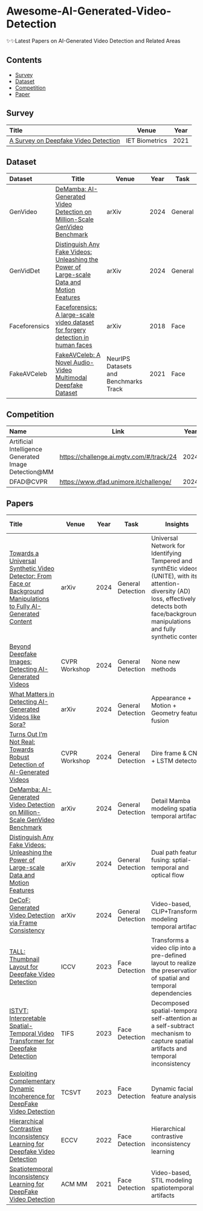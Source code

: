 # Awesome-AI-Generated-Video-Detection
✨✨Latest Papers on AI-Generated Video Detection and Related Areas

## Contents
- [Survey](#survey)
- [Dataset](#dataset)
- [Competition](#competition)
- [Paper](#papers)


## Survey
| Title                                                        | Venue       | Year |
| :----------------------------------------------------------- | ----------- | ---- |
|[A Survey on Deepfake Video Detection](https://ietresearch.onlinelibrary.wiley.com/doi/full/10.1049/bme2.12031) | IET Biometrics | 2021 

## Dataset
| Dataset|Title                                                        | Venue       | Year |       Task     |
| :--------------------------- | -------------------------------- | ----------- | ---- | -------------- |
| GenVideo| [DeMamba: AI-Generated Video Detection on Million-Scale GenVideo Benchmark](https://arxiv.org/abs/2405.19707)| arXiv | 2024 | General
| GenVidDet| [Distinguish Any Fake Videos: Unleashing the Power of Large-scale Data and Motion Features](https://arxiv.org/pdf/2405.15343)| arXiv | 2024 | General
| Faceforensics| [Faceforensics: A large-scale video dataset for forgery detection in human faces](https://arxiv.org/abs/1803.09179)| arXiv | 2018 | Face
| FakeAVCeleb | [FakeAVCeleb: A Novel Audio-Video Multimodal Deepfake Dataset](https://arxiv.org/abs/2108.05080)| NeurIPS Datasets and Benchmarks Track| 2021 | Face

## Competition
| Name|Link  | Year | 
| :--------------------------- | ------------- | ----------- | 
|Artificial Intelligence Generated Image Detection@MM|https://challenge.ai.mgtv.com/#/track/24| 2024
|DFAD@CVPR| https://www.dfad.unimore.it/challenge/| 2024


## Papers

| Title                                                        | Venue       | Year |       Task     |   Insights                       | Code if available                                                     |
| :----------------------------------------------------------- | ----------- | ---- | ---- |------------------------------------------------------------ | ---------------------------------------------------- |
| [Towards a Universal Synthetic Video Detector: From Face or Background Manipulations to Fully AI-Generated Content]([https://openaccess.thecvf.com/content/CVPR2024W/WMF/papers/Vahdati_Beyond_Deepfake_Images_Detecting_AI-Generated_Videos_CVPRW_2024_paper.pdf](https://arxiv.org/pdf/2412.12278)) | arXiv    | 2024 |   General Detection  |Universal Network for Identifying Tampered and synthEtic videos (UNITE), with its attention-diversity (AD) loss, effectively detects both face/background manipulations and fully synthetic content| N/A
| [Beyond Deepfake Images: Detecting AI-Generated Videos](https://openaccess.thecvf.com/content/CVPR2024W/WMF/papers/Vahdati_Beyond_Deepfake_Images_Detecting_AI-Generated_Videos_CVPRW_2024_paper.pdf) | CVPR Workshop    | 2024 |   General Detection  | None new methods| N/A
| [What Matters in Detecting AI-Generated Videos like Sora?](https://arxiv.org/pdf/2406.19568) | arXiv        | 2024 |   General Detection  | Appearance + Motion + Geometry feature fusion| [Code](https://justin-crchang.github.io/3DCNNDetection.github.io/)
| [Turns Out I’m Not Real: Towards Robust Detection of AI-Generated Videos](https://arxiv.org/pdf/2406.09601) | CVPR Workshop        | 2024 |   General Detection  | Dire frame & CNN + LSTM detector| N/A
| [DeMamba: AI-Generated Video Detection on Million-Scale GenVideo Benchmark](https://arxiv.org/abs/2405.19707) | arXiv        | 2024 |   General Detection  |Detail Mamba modeling spatial-temporal artifacts| [Code](https://github.com/chenhaoxing/DeMamba)
| [Distinguish Any Fake Videos: Unleashing the Power of Large-scale Data and Motion Features](https://arxiv.org/pdf/2405.15343) | arXiv   | 2024 |   General Detection  |Dual path feature fusing: sptial-temporal and optical flow| N/A
| [DeCoF: Generated Video Detection via Frame Consistency](https://arxiv.org/pdf/2402.02085) | arXiv        | 2024 |   General Detection  |Video-based, CLIP+Transformer modeling temporal artifacts| N/A 
| [TALL: Thumbnail Layout for Deepfake Video Detection](https://openaccess.thecvf.com/content/ICCV2023/papers/Xu_TALL_Thumbnail_Layout_for_Deepfake_Video_Detection_ICCV_2023_paper.pdf) | ICCV        | 2023 |   Face Detection  | Transforms a video clip into a pre-defined layout to realize the preservation of spatial and temporal dependencies| [Code](https://github.com/rainy-xu/TALL4Deepfake)
| [ISTVT: Interpretable Spatial-Temporal Video Transformer for Deepfake Detection](https://ieeexplore.ieee.org/abstract/document/10024806)| TIFS        | 2023 |   Face Detection  |Decomposed spatial-temporal self-attention and a self-subtract mechanism to capture spatial artifacts and temporal inconsistency| N/A 
| [Exploiting Complementary Dynamic Incoherence for DeepFake Video Detection](https://ieeexplore.ieee.org/abstract/document/10023530) | TCSVT | 2023 | Face Detection| Dynamic facial feature analysis |N/A
| [Hierarchical Contrastive Inconsistency Learning for Deepfake Video Detection](https://link.springer.com/chapter/10.1007/978-3-031-19775-8_35) | ECCV        | 2022 |   Face Detection  | Hierarchical contrastive inconsistency learning | N/A 
| [Spatiotemporal Inconsistency Learning for DeepFake Video Detection](https://arxiv.org/pdf/2109.01860) | ACM MM        | 2021 |   Face Detection  |Video-based, STIL modeling spatiotemporal artifacts| [Code](https://github.com/Tencent/TFace)
